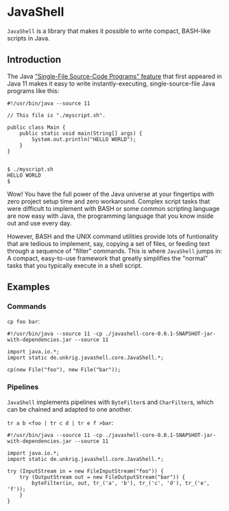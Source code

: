 # JavaShell

`JavaShell` is a library that makes it possible to write compact, BASH-like scripts in Java.

## Introduction

The Java ["Single-File Source-Code Programs" feature](https://openjdk.java.net/jeps/330) that first appeared in
Java 11 makes it easy to write instantly-executing, single-source-file Java programs like this:

    #!/usr/bin/java --source 11

    // This file is "./myscript.sh".

    public class Main {
        public static void main(String[] args) {
            System.out.println("HELLO WORLD");
        }
    }


    $ ./myscript.sh
    HELLO WORLD
    $

Wow! You have the full power of the Java universe at your fingertips with zero project setup time and zero workaround.
Complex script tasks that were difficult to implement with BASH or some common scripting language are now easy with
Java, the programming language that you know inside out and use every day.

However, BASH and the UNIX command utilities provide lots of funtionality that are tedious to implement, say, copying
a set of files, or feeding text through a sequence of "filter" commands. This is where `JavaShell` jumps in: A
compact, easy-to-use framework that greatly simplifies the "normal" tasks that you typically execute in a shell script.

## Examples

### Commands

`cp foo bar`:

    #!/usr/bin/java --source 11 -cp ./javashell-core-0.0.1-SNAPSHOT-jar-with-dependencies.jar --source 11
    
    import java.io.*;
    import static de.unkrig.javashell.core.JavaShell.*;

    cp(new File("foo"), new File("bar"));

### Pipelines

`JavaShell` implements pipelines with `ByteFilter`s and `CharFilter`s, which can be chained and adapted to
one another.

`tr a b <foo | tr c d | tr e f >bar`:

    #!/usr/bin/java --source 11 -cp ./javashell-core-0.0.1-SNAPSHOT-jar-with-dependencies.jar --source 11
    
    import java.io.*;
    import static de.unkrig.javashell.core.JavaShell.*;

    try (InputStream in = new FileInputStream("foo")) {
        try (OutputStream out = new FileOutputStream("bar")) {
            byteFilter(in, out, tr_('a', 'b'), tr_('c', 'd'), tr_('e', 'f'));
        }
    }
